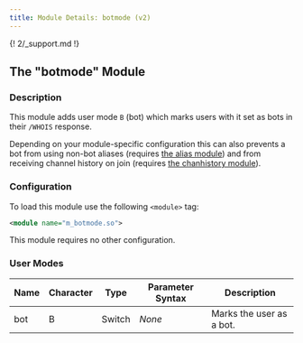 ```yaml
---
title: Module Details: botmode (v2)
---
```


{! 2/_support.md !}

## The "botmode" Module

### Description

This module adds user mode `B` (bot) which marks users with it set as bots in their `/WHOIS` response.

Depending on your module-specific configuration this can also prevents a bot from using non-bot aliases (requires [the alias module](/2/modules/alias)) and from receiving channel history on join (requires [the chanhistory module](/2/modules/chanhistory)).

### Configuration

To load this module use the following `<module>` tag:

```xml
<module name="m_botmode.so">
```

This module requires no other configuration.

### User Modes

Name | Character | Type   | Parameter Syntax | Description
---- | --------- | ------ | ---------------- | -----------
bot  | B         | Switch | *None*           | Marks the user as a bot.
